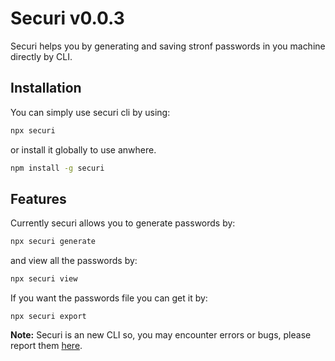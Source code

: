 # Securi v0.0.3
Securi helps you by generating and saving stronf passwords in you machine directly by CLI.

## Installation
You can simply use securi cli by using:
```bash
npx securi
```
or install it globally to use anwhere.
```bash
npm install -g securi
```
## Features
Currently securi allows you to generate passwords by:
```bash
npx securi generate
```
and view all the passwords by:
```bash
npx securi view
```
If you want the passwords file you can get it by:
```
npx securi export
```
**Note:**
Securi is an new CLI so, you may encounter errors or bugs, please report them [here](https://github.com/HarshDev2/securi/issues).